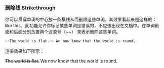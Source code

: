 ### 删除线 Strikethrough

你可以贯穿单词的中心放一条横线从而删除这些单词。其效果看起来是这样的： like this。此功能允许你标记某些单词是错误的，不应该出现在文档中。在单词前面和后面分别放置两个波浪号（~~） 来表示删除这些单词。

```markdown
~~The world is flat.~~ We now know that the world is round.
```

渲染效果如下所示：

~~The world is flat.~~ We now know that the world is round.